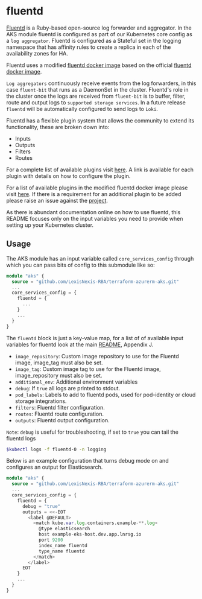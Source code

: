 # fluentd

[Fluentd](https://docs.fluentd.org/v/0.12/) is a Ruby-based open-source log forwarder and aggregator. In the AKS module fluentd is configured as part of our Kubernetes core config as a `log aggregator`. Fluentd is configured as a Stateful set in the logging namespace that has affinity rules to create a replica in each of the availability zones for HA.

Fluentd uses a modified [fluentd docker image](https://github.com/stevehipwell/fluentd-aggregator) based on the official [fluentd docker image](https://github.com/fluent/fluentd-docker-image).

`Log aggregators` continuously receive events from the log forwarders, in this case `fluent-bit` that runs as a DaemonSet in the cluster. Fluentd's role in the cluster once the logs are received from `fluent-bit` is to buffer, filter, route and output logs to `supported storage services`. In a future release `fluentd` will be automatically configured to send logs to `Loki`.

Fluentd has a flexible plugin system that allows the community to extend its functionality, these are broken down into:

- Inputs
- Outputs
- Filters
- Routes

For a complete list of available plugins visit [here](https://www.fluentd.org/plugins). A link is available for each plugin with details on how to configure the plugin.

For a list of available plugins in the modified fluentd docker image please visit [here](https://github.com/stevehipwell/fluentd-aggregator). If there is a requirement for an additional plugin to be added please raise an issue against the [project](https://github.com/stevehipwell/fluentd-aggregator).

As there is abundant documentation online on how to use fluentd, this README focuses only on the input variables you need to provide when setting up your Kubernetes cluster.

## Usage

The AKS module has an input variable called `core_services_config` through which you can pass bits of config to this submodule like so:

```terraform
module "aks" {
  source = "github.com/LexisNexis-RBA/terraform-azurerm-aks.git"
  ...
  core_services_config = {
    fluentd = {
      ...
    }
    ...
  }
}
```

The `fluentd` block is just a key-value map, for a list of of available input variables for fluentd look at the main [README](../../../../README.md), Appendix J.

- `image_repository`: Custom image repository to use for the Fluentd image, image_tag must also be set.
- `image_tag`: Custom image tag to use for the Fluentd image, image_repository must also be set.
- `additional_env`: Additional environment variables
- `debug`: If `true` all logs are printed to stdout.
- `pod_labels`: Labels to add to fluentd pods, used for pod-identity or cloud storage integrations.
- `filters`: Fluentd filter configuration.
- `routes`: Fluentd route configuration.
- `outputs`: Fluentd output configuration.

`Note`: `debug` is useful for troubleshooting, if set to `true` you can tail the fluentd logs

```bash
$kubectl logs -f fluentd-0 -n logging
```

Below is an example configuration that turns debug mode on and configures an output for Elasticsearch.

```terraform
module "aks" {
  source = "github.com/LexisNexis-RBA/terraform-azurerm-aks.git"
  ...
  core_services_config = {
    fluentd = {
      debug = "true"
      outputs = <<-EOT
        <label @DEFAULT>
          <match kube.var.log.containers.example-**.log>
            @type elasticsearch
            host example-eks-host.dev.app.lnrsg.io
            port 9200
            index_name fluentd
            type_name fluentd
          </match>
        </label>
      EOT
    }
    ...
  }
}
```
